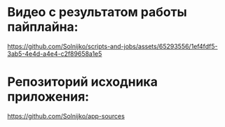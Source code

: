 # Видео с результатом работы пайплайна:
https://github.com/Solnijko/scripts-and-jobs/assets/65293556/1ef4fdf5-3ab5-4e4d-a4e4-c2f89658a1e5
# Репозиторий исходника приложения: 
https://github.com/Solnijko/app-sources
